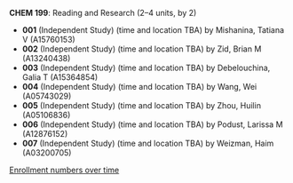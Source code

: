**CHEM 199**: Reading and Research (2–4 units, by 2)

- **001** (Independent Study) (time and location TBA) by Mishanina, Tatiana V (A15760153)
- **002** (Independent Study) (time and location TBA) by Zid, Brian M (A13240438)
- **003** (Independent Study) (time and location TBA) by Debelouchina, Galia T (A15364854)
- **004** (Independent Study) (time and location TBA) by Wang, Wei (A05743029)
- **005** (Independent Study) (time and location TBA) by Zhou, Huilin (A05106836)
- **006** (Independent Study) (time and location TBA) by Podust, Larissa M (A12876152)
- **007** (Independent Study) (time and location TBA) by Weizman, Haim (A03200705)

[Enrollment numbers over time](./CHEM199.tsv)
